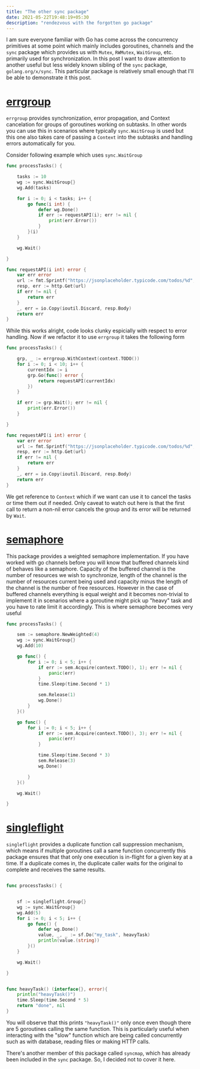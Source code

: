 ```yaml
---
title: "The other sync package"
date: 2021-05-22T19:48:19+05:30
description: "rendezvous with the forgotten go package"
---
```


I am sure everyone familiar with Go has come across the concurrency primitives at some point which mainly includes goroutines, channels and the `sync` package which provides us with `Mutex`, `RWMutex`, `WaitGroup`, etc. primarily used for synchronization. In this post I want to draw attention to another useful but less widely known sibling of the `sync` package, `golang.org/x/sync`. This particular package is relatively small enough that I'll be able to demonstrate it this post.

# [errgroup](https://pkg.go.dev/golang.org/x/sync@v0.0.0-20210220032951-036812b2e83c/errgroup)

`errgroup` provides synchronization, error propagation, and Context cancelation for groups of goroutines working on subtasks. In other words you can use this in scenarios where typically `sync.WaitGroup` is used but this one also takes care of passing a `Context` into the subtasks and handling errors automatically for you.


Consider following example which uses `sync.WaitGroup`


```go
func processTasks() {

	tasks := 10
	wg := sync.WaitGroup{}
	wg.Add(tasks)

	for i := 0; i < tasks; i++ {
		go func(i int) {
			defer wg.Done()
			if err := requestAPI(i); err != nil {
				print(err.Error())
			}
		}(i)
	}

	wg.Wait()

}

func requestAPI(i int) error {
	var err error
	url := fmt.Sprintf("https://jsonplaceholder.typicode.com/todos/%d", i)
	resp, err := http.Get(url)
	if err != nil {
		return err
	}
	_, err = io.Copy(ioutil.Discard, resp.Body)
	return err
}
```

While this works alright, code looks clunky espicially with respect to error handling. Now if we refactor it to use `errgroup` it takes the following form 

```go
func processTasks() {

	grp, _ := errgroup.WithContext(context.TODO())
	for i := 0; i < 10; i++ {
		currentIdx := i
		grp.Go(func() error {
			return requestAPI(currentIdx)
		})
	}

	if err := grp.Wait(); err != nil {
		print(err.Error())
	}

}

func requestAPI(i int) error {
	var err error
	url := fmt.Sprintf("https://jsonplaceholder.typicode.com/todos/%d", i)
	resp, err := http.Get(url)
	if err != nil {
		return err
	}
	_, err = io.Copy(ioutil.Discard, resp.Body)
	return err
}
```

We get reference to `Context` which if we want can use it to cancel the tasks or time them out if needed. Only caveat to watch out here is that the first call to return a non-nil error cancels the group and its error will be returned by `Wait`.


# [semaphore](https://pkg.go.dev/golang.org/x/sync@v0.0.0-20210220032951-036812b2e83c/semaphore#section-sourcefiles)

This package provides a weighted semaphore implementation. If you have worked with go channels before you will know that buffered channels kind of behaves like a semaphore. Capacity of the buffered channel is the number of resources we wish to synchronize, length of the channel is the number of resources current being used and capacity minus the length of the channel is the number of free resources. However in the case of buffered channels everything is equal weight and it becomes non-trivial to implement it in scenarios where a goroutine might pick up "heavy" task and you have to rate limit it accordingly. This is where semaphore becomes very useful


```go
func processTasks() {

	sem := semaphore.NewWeighted(4)
	wg := sync.WaitGroup{}
	wg.Add(10)

	go func() {
		for i := 0; i < 5; i++ {
			if err := sem.Acquire(context.TODO(), 1); err != nil {
				panic(err)
			}
			time.Sleep(time.Second * 1)

			sem.Release(1)
			wg.Done()
		}
	}()

	go func() {
		for i := 0; i < 5; i++ {
			if err := sem.Acquire(context.TODO(), 3); err != nil {
				panic(err)
			}

			time.Sleep(time.Second * 3)
			sem.Release(3)
			wg.Done()

		}
	}()

	wg.Wait()

}
```



# [singleflight](https://pkg.go.dev/golang.org/x/sync@v0.0.0-20210220032951-036812b2e83c/singleflight)

`singleflight` provides a duplicate function call suppression mechanism, which means if multiple goroutines call a same function concurrently this package ensures that that only one execution is in-flight for a given key at a time. If a duplicate comes in, the duplicate caller waits for the original to complete and receives the same results.

```go

func processTasks() {


	sf := singleflight.Group{}
	wg := sync.WaitGroup{}
	wg.Add(5)
	for i := 0; i < 5; i++ {
		go func() {
			defer wg.Done()
			value, _, _ := sf.Do("my_task", heavyTask)
			println(value.(string))
		}()
	}

	wg.Wait()

}


func heavyTask() (interface{}, error){
	println("heavyTask()")
	time.Sleep(time.Second * 5)
	return "done", nil
}

```
You will observe that this prints `"heavyTask()"` only once even though there are 5 goroutines calling the same function. This is particularly useful when interacting with the "slow" function which are being called concurrently such as with database, reading files or making HTTP calls.


There's another member of this package called `syncmap`, which has already been included in the `sync` package. So, I decided not to cover it here.